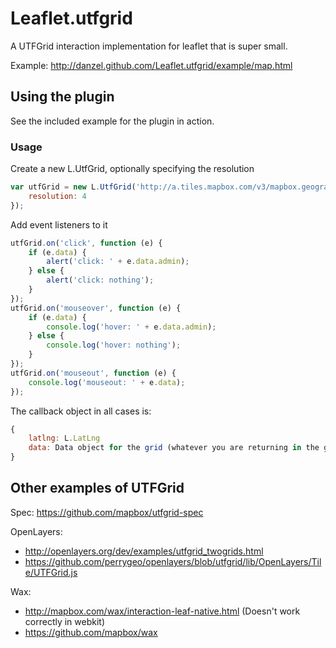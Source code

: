 Leaflet.utfgrid
===============

A UTFGrid interaction implementation for leaflet that is super small.

Example: http://danzel.github.com/Leaflet.utfgrid/example/map.html

## Using the plugin
See the included example for the plugin in action.

### Usage

Create a new L.UtfGrid, optionally specifying the resolution
```javascript
var utfGrid = new L.UtfGrid('http://a.tiles.mapbox.com/v3/mapbox.geography-class/{z}/{x}/{y}.grid.json', {
	resolution: 4
});
```

Add event listeners to it
```javascript
utfGrid.on('click', function (e) {
	if (e.data) {
		alert('click: ' + e.data.admin);
	} else {
		alert('click: nothing');
	}
}); 
utfGrid.on('mouseover', function (e) {
	if (e.data) {
		console.log('hover: ' + e.data.admin);
	} else {
		console.log('hover: nothing');
	}
});
utfGrid.on('mouseout', function (e) {
	console.log('mouseout: ' + e.data);
});
```

The callback object in all cases is:
```javascript
{
	latlng: L.LatLng
	data: Data object for the grid (whatever you are returning in the grid json)
}
```

## Other examples of UTFGrid

Spec: https://github.com/mapbox/utfgrid-spec

OpenLayers:
*   http://openlayers.org/dev/examples/utfgrid_twogrids.html
*   https://github.com/perrygeo/openlayers/blob/utfgrid/lib/OpenLayers/Tile/UTFGrid.js

Wax:
*   http://mapbox.com/wax/interaction-leaf-native.html (Doesn't work correctly in webkit)
*   https://github.com/mapbox/wax